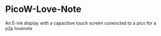 # PicoW-Love-Note
An E-ink display with a capacitive touch screen conencted to a pico for a p2p lovenote
